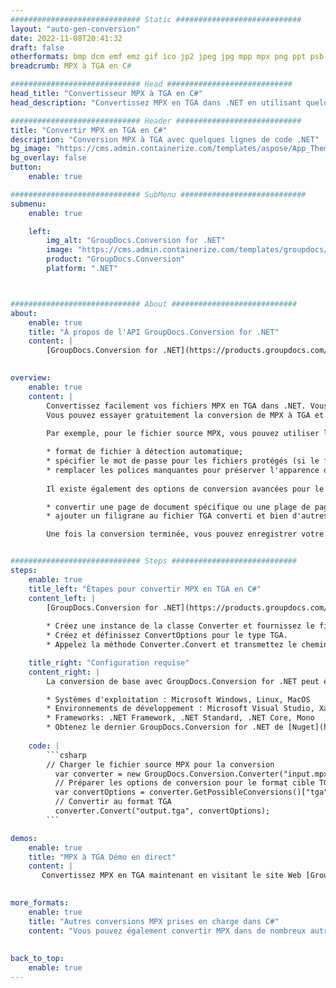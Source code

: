 ```yaml
---
############################# Static ############################
layout: "auto-gen-conversion"
date: 2022-11-08T20:41:32
draft: false
otherformats: bmp dcm emf emz gif ico jp2 jpeg jpg mpp mpx png ppt psb psd svg svgz tga tif tiff webp wmf wmz xer
breadcrumb: MPX à TGA en C#

############################# Head ############################
head_title: "Convertisseur MPX à TGA en C#"
head_description: "Convertissez MPX en TGA dans .NET en utilisant quelques lignes de code. Utilisez l'API de conversion de documents GroupDocs pour convertir plus de 160 formats de fichiers."

############################# Header ############################
title: "Convertir MPX en TGA en C#"
description: "Conversion MPX à TGA avec quelques lignes de code .NET"
bg_image: "https://cms.admin.containerize.com/templates/aspose/App_Themes/V3/images/bg/header1.png"
bg_overlay: false
button:
    enable: true

############################# SubMenu ############################
submenu:
    enable: true

    left:
        img_alt: "GroupDocs.Conversion for .NET"
        image: "https://cms.admin.containerize.com/templates/groupdocs/images/product-logos/90x90-noborder/groupdocs-conversion-net.png"
        product: "GroupDocs.Conversion"
        platform: ".NET"



############################# About ############################
about:
    enable: true
    title: "À propos de l'API GroupDocs.Conversion for .NET"
    content: |
        [GroupDocs.Conversion for .NET](https://products.groupdocs.com/conversion/net/) peut être utilisé pour convertir Microsoft Word, Excel, PowerPoint, PDF, Visio et d'autres formats. GroupDocs.Conversion est une API autonome adaptée aux systèmes back-end et internes nécessitant des performances élevées. Il ne dépend d'aucun logiciel tel que Microsoft ou Open Office.
    

overview:
    enable: true
    content: |
        Convertissez facilement vos fichiers MPX en TGA dans .NET. Vous pouvez utiliser seulement quelques lignes de code C# dans n'importe quelle plate-forme de votre choix comme - Windows, Linux, macOS.
        Vous pouvez essayer gratuitement la conversion de MPX à TGA et évaluer la qualité des résultats de conversion. En plus des scénarios de conversion de fichiers simples, vous pouvez essayer des options plus avancées pour charger le fichier source MPX et pour enregistrer le résultat de sortie TGA. 
        
        Par exemple, pour le fichier source MPX, vous pouvez utiliser les options de chargement suivantes :

        * format de fichier à détection automatique;
        * spécifier le mot de passe pour les fichiers protégés (si le format de fichier le prend en charge);
        * remplacer les polices manquantes pour préserver l'apparence du document.
        
        Il existe également des options de conversion avancées pour le fichier TGA :

        * convertir une page de document spécifique ou une plage de pages;
        * ajouter un filigrane au fichier TGA converti et bien d'autres.

        Une fois la conversion terminée, vous pouvez enregistrer votre fichier TGA dans le chemin du fichier local ou dans tout stockage tiers tel que FTP, Amazon S3, Google Drive, Dropbox, etc. Veuillez noter - pour convertir MPX en TGA aucun logiciel supplémentaire n'est nécessaire - comme MS Office, Open Office, Adobe Acrobat Reader, etc.


############################# Steps ############################
steps:
    enable: true
    title_left: "Étapes pour convertir MPX en TGA en C#"
    content_left: |
        [GroupDocs.Conversion for .NET](https://products.groupdocs.com/conversion/net/) permet aux développeurs de convertir facilement un fichier MPX en TGA avec quelques lignes de code.
        
        * Créez une instance de la classe Converter et fournissez le fichier MPX avec le chemin complet
        * Créez et définissez ConvertOptions pour le type TGA.
        * Appelez la méthode Converter.Convert et transmettez le chemin complet et le format (TGA) en tant que paramètre

    title_right: "Configuration requise"
    content_right: |
        La conversion de base avec GroupDocs.Conversion for .NET peut être effectuée en quelques étapes simples. Nos API sont prises en charge sur toutes les principales plates-formes et systèmes d'exploitation. Avant d'exécuter le code ci-dessous, assurez-vous que les prérequis suivants sont installés sur votre système.

        * Systèmes d'exploitation : Microsoft Windows, Linux, MacOS
        * Environnements de développement : Microsoft Visual Studio, Xamarin, MonoDevelop
        * Frameworks: .NET Framework, .NET Standard, .NET Core, Mono
        * Obtenez le dernier GroupDocs.Conversion for .NET de [Nuget](https://www.nuget.org/packages/groupdocs.conversion)
         
    code: |
        ```csharp    
        // Charger le fichier source MPX pour la conversion
          var converter = new GroupDocs.Conversion.Converter("input.mpx");
          // Préparer les options de conversion pour le format cible TGA
          var convertOptions = converter.GetPossibleConversions()["tga"].ConvertOptions;
          // Convertir au format TGA
          converter.Convert("output.tga", convertOptions);
        ```

demos:
    enable: true
    title: "MPX à TGA Démo en direct"
    content: |
       Convertissez MPX en TGA maintenant en visitant le site Web [GroupDocs.Conversion App](https://products.groupdocs.app/conversion/family). La démo en ligne présente les avantages suivants
          

more_formats:
    enable: true
    title: "Autres conversions MPX prises en charge dans C#"
    content: "Vous pouvez également convertir MPX dans de nombreux autres formats de fichiers. Veuillez consulter la liste ci-dessous."
       
       
back_to_top:
    enable: true
---
```

